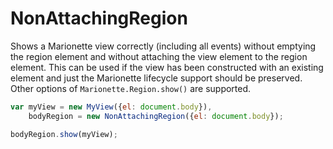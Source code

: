 NonAttachingRegion
==================

Shows a Marionette view correctly (including all events) without emptying
the region element and without attaching the view element to the region
element. This can be used if the view has been constructed with an existing
element and just the Marionette lifecycle support should be preserved.
Other options of `Marionette.Region.show()` are supported.

```javascript
var myView = new MyView({el: document.body}),
    bodyRegion = new NonAttachingRegion({el: document.body});

bodyRegion.show(myView);
```

